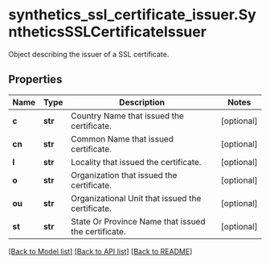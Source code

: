 # synthetics_ssl_certificate_issuer.SyntheticsSSLCertificateIssuer

Object describing the issuer of a SSL certificate.
## Properties
Name | Type | Description | Notes
------------ | ------------- | ------------- | -------------
**c** | **str** | Country Name that issued the certificate. | [optional] 
**cn** | **str** | Common Name that issued certificate. | [optional] 
**l** | **str** | Locality that issued the certificate. | [optional] 
**o** | **str** | Organization that issued the certificate. | [optional] 
**ou** | **str** | Organizational Unit that issued the certificate. | [optional] 
**st** | **str** | State Or Province Name that issued the certificate. | [optional] 

[[Back to Model list]](README.md#documentation-for-models) [[Back to API list]](README.md#documentation-for-api-endpoints) [[Back to README]](README.md)


